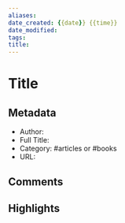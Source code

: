 ```yaml
---
aliases: 
date_created: {{date}} {{time}}
date_modified: 
tags: 
title: 
---
```


# Title

## Metadata

- Author:
- Full Title:
- Category: #articles or #books
- URL:

## Comments

## Highlights
